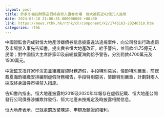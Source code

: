 ```yaml
---
layout: post
title: 許家印被指財務造假終身禁入證券市場　恒大被罰近42億元人民幣
date: 2024-03-18 21:00:35.000000000 +08:00
link: https://news.rthk.hk/rthk/ch/component/k2/1745163-20240318.htm
categories: rthk
---
```


中國證監會完成對恒大地產涉嫌債券信息披露違法違規案件，向公司發出行政處罰及市場禁入事先告知書，提出責令恒大地產改正，給予警告，並罰款41.75億元人民幣；對中國恒大主席許家印及前總裁夏海鈞給予警告，分別罰款4700萬元及1500萬元。

中證監又指許家印決策並組織實施財務造假，手段特別惡劣，情節特別嚴重，前總裁夏海鈞組織安排編制虛假財務報告，手段特別惡劣，情節特別嚴重，計劃對兩人採取終身證券市場禁入措施。

告知書內指出，恒大地產披露的2019及2020年年報存在虛假記載、恒大地產公開發行公司債券涉嫌欺詐發行、恒大地產未按規定及時披露相關信息。

恒大地產表示，已就處罰放棄陳述、申辯及聽證的權利。
